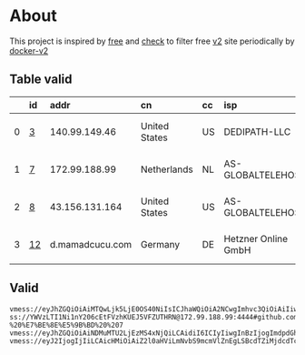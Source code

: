 
# About

This project is inspired by [free](https://github.com/freefq/free) and [check](https://github.com/yeahwu/check) to filter free [v2](https://github.com/v2fly/v2ray-core) site periodically by [docker-v2](https://hub.docker.com/r/v2ray/official)

    

## Table valid
|    | id                   | addr            | cn            | cc   | isp                 | ip                    | chatgpt          |
|---:|:---------------------|:----------------|:--------------|:-----|:--------------------|:----------------------|:-----------------|
|  0 | [3](config/3.json)   | 140.99.149.46   | United States | US   | DEDIPATH-LLC        | 45.83.130.170         | Yes (Region: US) |
|  1 | [7](config/7.json)   | 172.99.188.99   | Netherlands   | NL   | AS-GLOBALTELEHOST   | 172.99.188.99         | Yes (Region: NL) |
|  2 | [8](config/8.json)   | 43.156.131.164  | United States | US   | AS-GLOBALTELEHOST   | 169.197.141.187       | Yes (Region: US) |
|  3 | [12](config/12.json) | d.mamadcucu.com | Germany       | DE   | Hetzner Online GmbH | 2a01:4f8:1c17:e4ca::1 | Yes (Region: DE) |

## Valid
```
vmess://eyJhZGQiOiAiMTQwLjk5LjE0OS40NiIsICJhaWQiOiA2NCwgImhvc3QiOiAiIiwgImlkIjogIjQxODA0OGFmLWEyOTMtNGI5OS05YjBjLTk4Y2EzNTgwZGQyNCIsICJuZXQiOiAidGNwIiwgInBhdGgiOiAiIiwgInBvcnQiOiA1MzA4MiwgInBzIjogImdpdGh1Yi5jb20vZnJlZWZxIC0gXHU3ZjhlXHU1NmZkRGF0YWJpbGl0eSAzIiwgInNlY3VyaXR5IjogImF1dG8iLCAic2tpcC1jZXJ0LXZlcmlmeSI6IHRydWUsICJzbmkiOiAiIiwgInRscyI6ICIiLCAidHlwZSI6ICJhdXRvIn0=
ss://YWVzLTI1Ni1nY206cEtFVzhKUEJ5VFZUTHRN@172.99.188.99:4444#github.com/freefq%20-%20%E7%BE%8E%E5%9B%BD%20%207
vmess://eyJhZGQiOiAiNDMuMTU2LjEzMS4xNjQiLCAidiI6ICIyIiwgInBzIjogImdpdGh1Yi5jb20vZnJlZWZxIC0gXHU2NWU1XHU2NzJjICA4IiwgInBvcnQiOiA0Mzg2MCwgImlkIjogImJlM2ZkZWMyLTg2ZTEtNGQ1MS05NjliLTcwNGIxZWZjMzE1OCIsICJhaWQiOiAiNjQiLCAibmV0IjogIndzIiwgInR5cGUiOiAiIiwgImhvc3QiOiAiIiwgInBhdGgiOiAiL3NnMi9nZXREYXRhIiwgInRscyI6ICJ0bHMifQ==
vmess://eyJ2IjogIjIiLCAicHMiOiAiZ2l0aHViLmNvbS9mcmVlZnEgLSBcdTZiMjdcdTc2ZGYgIDEyIiwgImFkZCI6ICJkLm1hbWFkY3VjdS5jb20iLCAicG9ydCI6ICI4ODgwIiwgInR5cGUiOiAibm9uZSIsICJpZCI6ICJjMTgwOGY3OS1mNTRkLTQ0MGMtZGJiMS1jZDIxYTJmMGVmOGYiLCAiYWlkIjogIjAiLCAibmV0IjogIndzIiwgInBhdGgiOiAiLyIsICJob3N0IjogImkyLm1hbWFkY3VjdS5jb20iLCAidGxzIjogIiJ9
```

